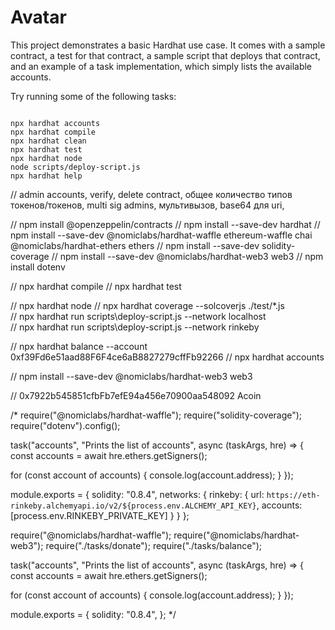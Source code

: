 # Avatar

This project demonstrates a basic Hardhat use case. It comes with a sample contract, a test for that contract, a sample script that deploys that contract, and an example of a task implementation, which simply lists the available accounts.

Try running some of the following tasks:

```shell

npx hardhat accounts
npx hardhat compile
npx hardhat clean
npx hardhat test
npx hardhat node
node scripts/deploy-script.js
npx hardhat help

```
// admin accounts, verify, delete contract, общее количество типов токенов/токенов, multi sig admins, мультивызов, base64 для uri,

// npm install @openzeppelin/contracts
// npm install --save-dev hardhat
// npm install --save-dev @nomiclabs/hardhat-waffle ethereum-waffle chai @nomiclabs/hardhat-ethers ethers
// npm install --save-dev solidity-coverage
// npm install --save-dev @nomiclabs/hardhat-web3 web3
// npm install dotenv

// npx hardhat compile
// npx hardhat test

// npx hardhat node
// npx hardhat coverage --solcoverjs ./test/*.js  
// npx hardhat run scripts\deploy-script.js --network localhost      
// npx hardhat run scripts\deploy-script.js --network rinkeby


// npx hardhat balance --account 0xf39Fd6e51aad88F6F4ce6aB8827279cffFb92266
// npx hardhat accounts

// npm install --save-dev @nomiclabs/hardhat-web3 web3



// 0x7922b545851cfbFb7efE94a456e70900aa548092     Acoin


/*
require("@nomiclabs/hardhat-waffle");
require("solidity-coverage");
require("dotenv").config();

task("accounts", "Prints the list of accounts", async (taskArgs, hre) => {
const accounts = await hre.ethers.getSigners();

for (const account of accounts) {
console.log(account.address);
}
});

module.exports = {
solidity: "0.8.4",
networks: {
rinkeby: {
url: `https://eth-rinkeby.alchemyapi.io/v2/${process.env.ALCHEMY_API_KEY}`,
accounts: [process.env.RINKEBY_PRIVATE_KEY]
}
}
};


require("@nomiclabs/hardhat-waffle");
require("@nomiclabs/hardhat-web3");
require("./tasks/donate");
require("./tasks/balance");

task("accounts", "Prints the list of accounts", async (taskArgs, hre) => {
const accounts = await hre.ethers.getSigners();

for (const account of accounts) {
console.log(account.address);
}
});


module.exports = {
solidity: "0.8.4",
};
*/